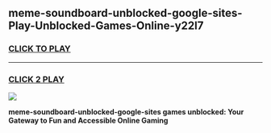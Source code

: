 
## meme-soundboard-unblocked-google-sites-Play-Unblocked-Games-Online-y22l7
<h3>
<a href="https://premium76.site?title=meme-soundboard-unblocked-google-sites&ref=25A">CLICK TO PLAY</a></h3>
<hr>

<h3>
<a href="https://premium76.site?title=meme-soundboard-unblocked-google-sites&ref=25A">CLICK 2 PLAY</a>
  
</h3>

<a href="https://premium76.site?title=meme-soundboard-unblocked-google-sites&ref=25A"><img src="https://clearcache.store/games.png"></a>


**meme-soundboard-unblocked-google-sites games unblocked: Your Gateway to Fun and Accessible Online Gaming**
